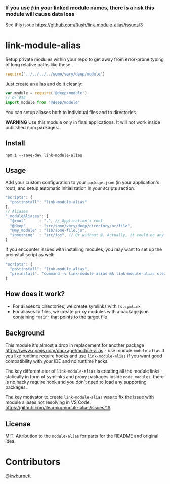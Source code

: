 ### If you use `@` in your linked module names, there is a risk this module will cause data loss
See this issue https://github.com/Rush/link-module-alias/issues/3

# link-module-alias

Setup private modules within your repo to get away from error-prone typing of long relative paths like these:
```js
require('../../../../some/very/deep/module')
```

Just create an alias and do it cleanly:

```js
var module = require('@deep/module')
// Or ES6
import module from '@deep/module'
```

You can setup aliases both to individual files and to directories.

**WARNING** Use this module only in final applications. It will not work inside published npm packages.

## Install

```
npm i --save-dev link-module-alias
```

## Usage

Add your custom configuration to your `package.json` (in your application's root), and setup automatic initialization in your scripts section.

```js
"scripts": {
  "postinstall": "link-module-alias"
},
// Aliases
"_moduleAliases": {
  "@root"      : ".", // Application's root
  "@deep"      : "src/some/very/deep/directory/or/file",
  "@my_module" : "lib/some-file.js",
  "something"  : "src/foo", // Or without @. Actually, it could be any string
}
```

If you encounter issues with installing modules, you may want to set up the preinstall script as well:
```js
"scripts": {
  "postinstall": "link-module-alias",
  "preinstall": "command -v link-module-alias && link-module-alias clean || true"
}
```

## How does it work?

- For aliases to directories, we create symlinks with `fs.symlink`
- For aliases to files, we create proxy modules with a package.json containing `"main"` that points to the target file

## Background

This module it's almost a drop in replacement for another package https://www.npmjs.com/package/module-alias - use module `module-alias` if you like runtime require hooks and use `link-module-alias` if you want good compatibility with your IDE and no runtime hacks.

The key differentiator of `link-module-alias` is creating all the module links statically in form of symlinks and proxy packages inside `node_modules`, there is no hacky require hook and you don't need to load any supporting packages.

The key motivator to create `link-module-alias` was to fix the issue with module aliases not resolving in VS Code. https://github.com/ilearnio/module-alias/issues/19

## License

MIT. Attribution to the `module-alias` for parts for the README and original idea.

# Contributors

[@kwburnett](https://github.com/kwburnett)